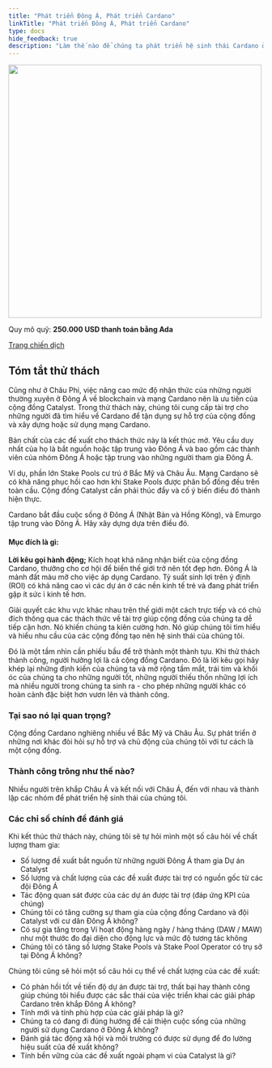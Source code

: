 ```yaml
---
title: "Phát triển Đông Á, Phát triển Cardano"
linkTitle: "Phát triển Đông Á, Phát triển Cardano"
type: docs
hide_feedback: true
description: "Làm thế nào để chúng ta phát triển hệ sinh thái Cardano ở Đông Á theo cách toàn diện và hỗ trợ? Giống như cách chúng tôi làm ở Châu Phi, tập trung vào các sáng kiến !"
---
```


<img src="https://cardano.ideascale.com/community-library/accounts/93/936143/Public/05-Grow-East-Asia-Grow-Cardano-ab0989.png" style="width:500px;height500px">

Quy mô quỹ: **250.000 USD thanh toán bằng Ada**

[Trang chiến dịch](https://cardano.ideascale.com/c/campaigns/26602/about)

## Tóm tắt thử thách

Cũng như ở Châu Phi, việc nâng cao mức độ nhận thức của những người thường xuyên ở Đông Á về blockchain và mạng Cardano nên là ưu tiên của cộng đồng Catalyst. Trong thử thách này, chúng tôi cung cấp tài trợ cho những người đã tìm hiểu về Cardano để tận dụng sự hỗ trợ của cộng đồng và xây dựng hoặc sử dụng mạng Cardano.

Bản chất của các đề xuất cho thách thức này là kết thúc mở. Yêu cầu duy nhất của họ là bắt nguồn hoặc tập trung vào Đông Á và bao gồm các thành viên của nhóm Đông Á hoặc tập trung vào những người tham gia Đông Á.

Ví dụ, phần lớn Stake Pools cư trú ở Bắc Mỹ và Châu Âu. Mạng Cardano sẽ có khả năng phục hồi cao hơn khi Stake Pools được phân bổ đồng đều trên toàn cầu. Cộng đồng Catalyst cần phải thúc đẩy và cố ý biến điều đó thành hiện thực.

Cardano bắt đầu cuộc sống ở Đông Á (Nhật Bản và Hồng Kông), và Emurgo tập trung vào Đông Á. Hãy xây dựng dựa trên điều đó.

#### Mục đích là gì:

**Lời kêu gọi hành động;** Kích hoạt khả năng nhận biết của cộng đồng Cardano, thưởng cho cơ hội để biến thế giới trở nên tốt đẹp hơn. Đông Á là mảnh đất màu mỡ cho việc áp dụng Cardano. Tỷ suất sinh lợi trên ý định (ROI) có khả năng cao vì các dự án ở các nền kinh tế trẻ và đang phát triển gặp ít sức ì kinh tế hơn.

Giải quyết các khu vực khác nhau trên thế giới một cách trực tiếp và có chủ đích thông qua các thách thức về tài trợ giúp cộng đồng của chúng ta dễ tiếp cận hơn. Nó khiến chúng ta kiên cường hơn. Nó giúp chúng tôi tìm hiểu và hiểu nhu cầu của các cộng đồng tạo nên hệ sinh thái của chúng tôi.

Đó là một tầm nhìn cần phiếu bầu để trở thành một thành tựu. Khi thử thách thành công, người hưởng lợi là cả cộng đồng Cardano. Đó là lời kêu gọi hãy khép lại những định kiến của chúng ta và mở rộng tầm mắt, trái tim và khối óc của chúng ta cho những người tốt, những người thiếu thốn những lợi ích mà nhiều người trong chúng ta sinh ra - cho phép những người khác có hoàn cảnh đặc biệt hơn vươn lên và thành công.

### Tại sao nó lại quan trọng?

Cộng đồng Cardano nghiêng nhiều về Bắc Mỹ và Châu Âu. Sự phát triển ở những nơi khác đòi hỏi sự hỗ trợ và chủ động của chúng tôi với tư cách là một cộng đồng.

### Thành công trông như thế nào?

Nhiều người trên khắp Châu Á và kết nối với Châu Á, đến với nhau và thành lập các nhóm để phát triển hệ sinh thái của chúng tôi.

### Các chỉ số chính để đánh giá

Khi kết thúc thử thách này, chúng tôi sẽ tự hỏi mình một số câu hỏi về chất lượng tham gia:

- Số lượng đề xuất bắt nguồn từ những người Đông Á tham gia Dự án Catalyst
- Số lượng và chất lượng của các đề xuất được tài trợ có nguồn gốc từ các đội Đông Á
- Tác động quan sát được của các dự án được tài trợ (đáp ứng KPI của chúng)
- Chúng tôi có tăng cường sự tham gia của cộng đồng Cardano và đội Catalyst với cư dân Đông Á không?
- Có sự gia tăng trong Ví hoạt động hàng ngày / hàng tháng (DAW / MAW) như một thước đo đại diện cho động lực và mức độ tương tác không
- Chúng tôi có tăng số lượng Stake Pools và Stake Pool Operator có trụ sở tại Đông Á không?

Chúng tôi cũng sẽ hỏi một số câu hỏi cụ thể về chất lượng của các đề xuất:

- Có phản hồi tốt về tiến độ dự án được tài trợ, thất bại hay thành công giúp chúng tôi hiểu được các sắc thái của việc triển khai các giải pháp Cardano trên khắp Đông Á không?
- Tính mới và tính phù hợp của các giải pháp là gì?
- Chúng ta có đang đi đúng hướng để cải thiện cuộc sống của những người sử dụng Cardano ở Đông Á không?
- Đánh giá tác động xã hội và môi trường có được sử dụng để đo lường hiệu suất của đề xuất không?
- Tính bền vững của các đề xuất ngoài phạm vi của Catalyst là gì?
